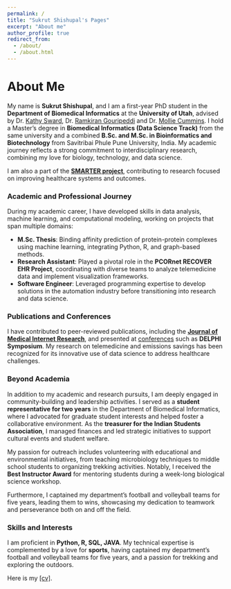 ```yaml
---
permalink: /
title: "Sukrut Shishupal's Pages"
excerpt: "About me"
author_profile: true
redirect_from: 
  - /about/
  - /about.html
---
```


# About Me

My name is **Sukrut Shishupal**, and I am a first-year PhD student in the **Department of Biomedical Informatics** at the **University of Utah**, advised by Dr. [Kathy Sward](https://medicine.utah.edu/faculty/katherine-sward), Dr. [Ramkiran Gouripeddi](https://medicine.utah.edu/faculty/ramkiran-gouripeddi) and Dr. [Mollie Cummins](https://medicine.utah.edu/faculty/mollie-r-cummins). I hold a Master’s degree in **Biomedical Informatics (Data Science Track)** from the same university and a combined **B.Sc. and M.Sc. in Bioinformatics and Biotechnology** from Savitribai Phule Pune University, India. My academic journey reflects a strong commitment to interdisciplinary research, combining my love for biology, technology, and data science.

I am also a part of the [**SMARTER project**](https://www.smarterexposurehealth.org/overview), contributing to research focused on improving healthcare systems and outcomes.

### Academic and Professional Journey

During my academic career, I have developed skills in data analysis, machine learning, and computational modeling, working on projects that span multiple domains:

- **M.Sc. Thesis**: Binding affinity prediction of protein-protein complexes using machine learning, integrating Python, R, and graph-based methods.
- **Research Assistant**: Played a pivotal role in the **PCORnet RECOVER EHR Project**, coordinating with diverse teams to analyze telemedicine data and implement visualization frameworks.
- **Software Engineer**: Leveraged programming expertise to develop solutions in the automation industry before transitioning into research and data science.

### Publications and Conferences

I have contributed to peer-reviewed publications, including the [**Journal of Medical Internet Research**](https://sukrut-shishupal.github.io/publications/), and presented at [conferences](https://sukrut-shishupal.github.io/talks/) such as **DELPHI Symposium**. My research on telemedicine and emissions savings has been recognized for its innovative use of data science to address healthcare challenges.

### Beyond Academia

In addition to my academic and research pursuits, I am deeply engaged in community-building and leadership activities. I served as a **student representative for two years** in the Department of Biomedical Informatics, where I advocated for graduate student interests and helped foster a collaborative environment. As the **treasurer for the Indian Students Association**, I managed finances and led strategic initiatives to support cultural events and student welfare.

My passion for outreach includes volunteering with educational and environmental initiatives, from teaching microbiology techniques to middle school students to organizing trekking activities. Notably, I received the **Best Instructor Award** for mentoring students during a week-long biological science workshop.

Furthermore, I captained my department’s football and volleyball teams for five years, leading them to wins, showcasing my dedication to teamwork and perseverance both on and off the field.

### Skills and Interests

I am proficient in **Python, R, SQL, JAVA**. My technical expertise is complemented by a love for **sports**, having captained my department’s football and volleyball teams for five years, and a passion for trekking and exploring the outdoors.

Here is my [[cv]](https://sukrut-shishupal.github.io/cv/).

